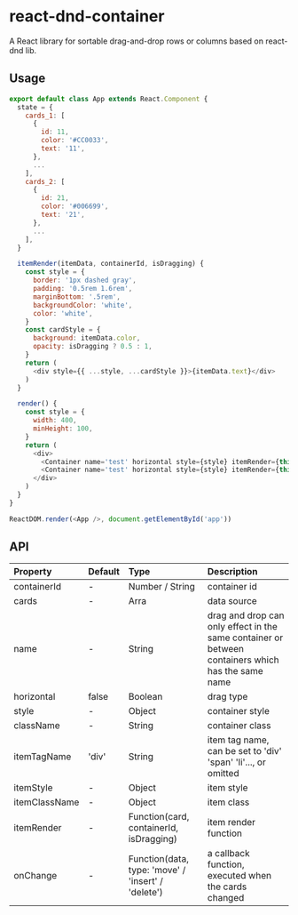 # react-dnd-container
A React library for sortable drag-and-drop rows or columns based on react-dnd lib.

## Usage
```js
export default class App extends React.Component {
  state = {
    cards_1: [
      {
        id: 11,
        color: '#CC0033',
        text: '11',
      },
      ...
    ],
    cards_2: [
      {
        id: 21,
        color: '#006699',
        text: '21',
      },
      ...
    ],
  }

  itemRender(itemData, containerId, isDragging) {
    const style = {
      border: '1px dashed gray',
      padding: '0.5rem 1.6rem',
      marginBottom: '.5rem',
      backgroundColor: 'white',
      color: 'white',
    }
    const cardStyle = {
      background: itemData.color,
      opacity: isDragging ? 0.5 : 1,
    }
    return (
      <div style={{ ...style, ...cardStyle }}>{itemData.text}</div>
    )
  }

  render() {
    const style = {
      width: 400,
      minHeight: 100,
    }
    return (
      <div>
        <Container name='test' horizontal style={style} itemRender={this.itemRender} containerId={1} cards={this.state.cards_1} itemTagName='div' itemStyle={{display: 'inline-block'}} />
        <Container name='test' horizontal style={style} itemRender={this.itemRender} containerId={2} cards={this.state.cards_2} itemTagName='div' itemStyle={{display: 'inline-block'}} />
      </div>
    )
  }
}

ReactDOM.render(<App />, document.getElementById('app'))
```

## API

| Property      | Default      | Type     | Description  |
| :------------ | :----------- | :------- | :----------- |
| containerId   | -            | Number / String | container id |
| cards         | -            | Arra     | data source |
| name          | -            | String   | drag and drop can only effect in the same container or between containers which has the same name |
| horizontal    | false        | Boolean  | drag type |
| style         | -            | Object   | container style |
| className     | -            | String   | container class |
| itemTagName   | 'div'        | String   | item tag name, can be set to 'div' 'span' 'li'..., or omitted |
| itemStyle     | -            | Object   | item style |
| itemClassName | -            | Object   | item class |
| itemRender    | -            | Function(card, containerId, isDragging) | item render function |
| onChange      | -            | Function(data, type: 'move' / 'insert' / 'delete') | a callback function, executed when the cards changed |

